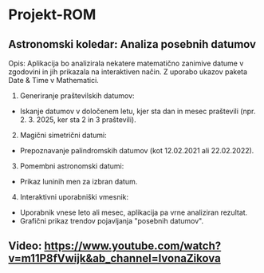 # Projekt-ROM
## Astronomski koledar: Analiza posebnih datumov
Opis:
Aplikacija bo analizirala nekatere matematično zanimive datume v zgodovini in jih prikazala na interaktiven način. Z uporabo ukazov paketa Date & Time v Mathematici.
1. Generiranje praštevilskih datumov:
  - Iskanje datumov v določenem letu, kjer sta dan in mesec praštevili (npr. 2. 3. 2025, ker sta 2 in 3 praštevili).
2. Magični simetrični datumi:
  - Prepoznavanje palindromskih datumov (kot 12.02.2021 ali 22.02.2022).
3. Pomembni astronomski datumi:
  - Prikaz luninih men za izbran datum.
4. Interaktivni uporabniški vmesnik:
  - Uporabnik vnese leto ali mesec, aplikacija pa vrne analiziran rezultat.
  - Grafični prikaz trendov pojavljanja "posebnih datumov".
## Video: https://www.youtube.com/watch?v=m11P8fVwijk&ab_channel=IvonaZikova 
